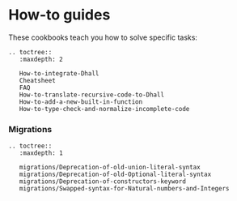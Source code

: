 How-to guides
=============

These cookbooks teach you how to solve specific tasks:

```eval_rst
.. toctree::
   :maxdepth: 2

   How-to-integrate-Dhall
   Cheatsheet
   FAQ
   How-to-translate-recursive-code-to-Dhall
   How-to-add-a-new-built-in-function
   How-to-type-check-and-normalize-incomplete-code
```

### Migrations

```eval_rst
.. toctree::
   :maxdepth: 1

   migrations/Deprecation-of-old-union-literal-syntax
   migrations/Deprecation-of-old-Optional-literal-syntax
   migrations/Deprecation-of-constructors-keyword
   migrations/Swapped-syntax-for-Natural-numbers-and-Integers
```
